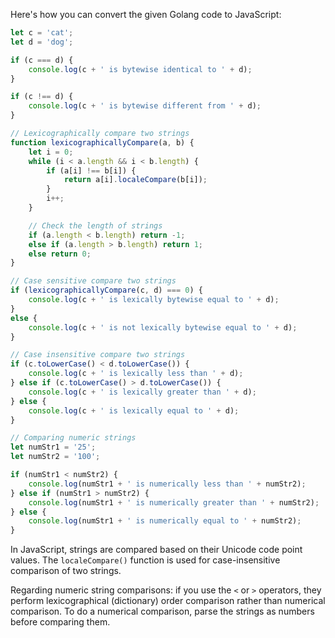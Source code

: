Here's how you can convert the given Golang code to JavaScript:

```javascript
let c = 'cat';
let d = 'dog';

if (c === d) {
    console.log(c + ' is bytewise identical to ' + d);
}

if (c !== d) {
    console.log(c + ' is bytewise different from ' + d);
}

// Lexicographically compare two strings
function lexicographicallyCompare(a, b) {
    let i = 0;
    while (i < a.length && i < b.length) {
        if (a[i] !== b[i]) {
            return a[i].localeCompare(b[i]);
        }
        i++;
    }

    // Check the length of strings
    if (a.length < b.length) return -1;
    else if (a.length > b.length) return 1;
    else return 0;
}

// Case sensitive compare two strings
if (lexicographicallyCompare(c, d) === 0) {
    console.log(c + ' is lexically bytewise equal to ' + d);
}
else {
    console.log(c + ' is not lexically bytewise equal to ' + d);
}

// Case insensitive compare two strings
if (c.toLowerCase() < d.toLowerCase()) {
    console.log(c + ' is lexically less than ' + d);
} else if (c.toLowerCase() > d.toLowerCase()) {
    console.log(c + ' is lexically greater than ' + d);
} else {
    console.log(c + ' is lexically equal to ' + d);
}

// Comparing numeric strings
let numStr1 = '25';
let numStr2 = '100';

if (numStr1 < numStr2) {
    console.log(numStr1 + ' is numerically less than ' + numStr2);
} else if (numStr1 > numStr2) {
    console.log(numStr1 + ' is numerically greater than ' + numStr2);
} else {
    console.log(numStr1 + ' is numerically equal to ' + numStr2);
}
```

In JavaScript, strings are compared based on their Unicode code point values. The `localeCompare()` function is used for case-insensitive comparison of two strings.

Regarding numeric string comparisons: if you use the `<` or `>` operators, they perform lexicographical (dictionary) order comparison rather than numerical comparison. To do a numerical comparison, parse the strings as numbers before comparing them.
